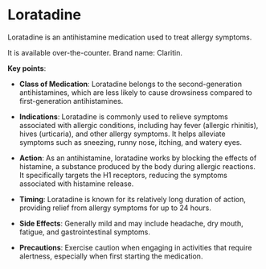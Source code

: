 [//]: # (source: ?)
[//]: # (tags: antihistamines medications)

# Loratadine

Loratadine is an antihistamine medication used to treat allergy symptoms.

It is available over-the-counter. Brand name: Claritin.

**Key points**:

* **Class of Medication**: Loratadine belongs to the second-generation antihistamines, which are less likely to cause drowsiness compared to first-generation antihistamines.

* **Indications**: Loratadine is commonly used to relieve symptoms associated with allergic conditions, including hay fever (allergic rhinitis), hives (urticaria), and other allergy symptoms. It helps alleviate symptoms such as sneezing, runny nose, itching, and watery eyes.

* **Action**: As an antihistamine, loratadine works by blocking the effects of histamine, a substance produced by the body during allergic reactions. It specifically targets the H1 receptors, reducing the symptoms associated with histamine release.

* **Timing**: Loratadine is known for its relatively long duration of action, providing relief from allergy symptoms for up to 24 hours.

* **Side Effects**: Generally mild and may include headache, dry mouth, fatigue, and gastrointestinal symptoms.

* **Precautions**: Exercise caution when engaging in activities that require alertness, especially when first starting the medication.
